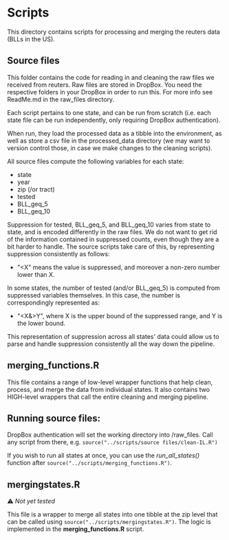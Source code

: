 # Scripts
This directory contains scripts for processing and merging the reuters data (BLLs in the US).


## Source files
This folder contains the code for reading in and cleaning the raw files we received from reuters. Raw files are stored in DropBox. You need the respective folders in your DropBox in order to run this. For more info see ReadMe.md in the raw_files directory.

Each script pertains to one state, and can be run from scratch (i.e. each state file can be run independently, only requiring DropBox authentication).

When run, they load the processed data as a tibble into the environment, as well as store a csv file in the processed_data directory (we may want to version control those, in case we make changes to the cleaning scripts).

All source files compute the following variables for each state: 
- state
- year
- zip (/or tract)
- tested
- BLL_geq_5
- BLL_geq_10

Suppression for tested, BLL_geq_5, and BLL_geq_10 varies from state to state, and is encoded differently in the raw files. We do not want to get rid of the information contained in suppressed counts, even though they are a bit harder to handle.
The source scripts take care of this, by representing suppression consistently as follows: 

- "\<X" means the value is suppressed, and moreover a non-zero number lower than X.
  
In some states, the number of tested (and/or BLL_geq_5) is computed from suppressed variables themselves. In this case, the number is correspondingly represented as:

- "\<X&\>Y", where X is the upper bound of the suppressed range, and Y is the lower bound.

This representation of suppression across all states' data could allow us to parse and handle suppression consistently all the way down the pipeline.

## merging_functions.R
This file contains a range of low-level wrapper functions that help clean, process, and merge the data from individual states. 
It also contains two HIGH-level wrappers that call the entire cleaning and merging pipeline.

## Running source files:
DropBox authentication will set the working directory into /raw_files. 
Call any script from there, e.g. `source("../scripts/source files/clean-IL.R")`

If you wish to run all states at once, you can use the *run_all_states()* function after `source("../scripts/merging_functions.R")`.


## mergingstates.R

:warning: *Not yet tested*

This file is a wrapper to merge all states into one tibble at the zip level that can be called using `source("../scripts/mergingstates.R")`.
The logic is implemented in the **merging_functions.R** script.

